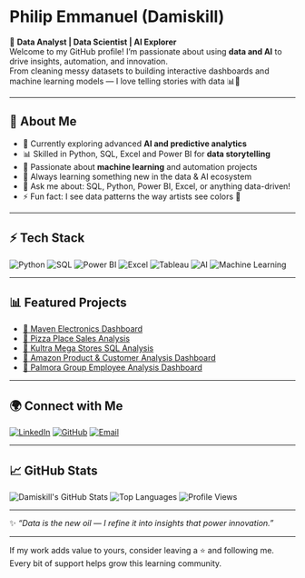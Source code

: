 # Philip Emmanuel (Damiskill)

🎯 **Data Analyst | Data Scientist | AI Explorer**  
Welcome to my GitHub profile! I’m passionate about using **data and AI** to drive insights, automation, and innovation.  
From cleaning messy datasets to building interactive dashboards and machine learning models — I love telling stories with data 📊🤖  

---

## 🚀 About Me  
- 🔭 Currently exploring advanced **AI and predictive analytics**  
- 📊 Skilled in Python, SQL, Excel and Power BI for **data storytelling** 
- 🧠 Passionate about **machine learning** and automation projects  
- 🌱 Always learning something new in the data & AI ecosystem  
- 💬 Ask me about: SQL, Python, Power BI, Excel, or anything data-driven!  
- ⚡ Fun fact: I see data patterns the way artists see colors 🎨  

---

## ⚡ Tech Stack
![Python](https://img.shields.io/badge/Python-3776AB?style=for-the-badge&logo=python&logoColor=white)
![SQL](https://img.shields.io/badge/SQL-4479A1?style=for-the-badge&logo=database&logoColor=white)
![Power BI](https://img.shields.io/badge/Power%20BI-F2C811?style=for-the-badge&logo=powerbi&logoColor=black)
![Excel](https://img.shields.io/badge/Excel-217346?style=for-the-badge&logo=microsoftexcel&logoColor=white)
![Tableau](https://img.shields.io/badge/Tableau-E97627?style=for-the-badge&logo=tableau&logoColor=white)
![AI](https://img.shields.io/badge/Artificial%20Intelligence-8A2BE2?style=for-the-badge&logo=openai&logoColor=white)
![Machine Learning](https://img.shields.io/badge/Machine%20Learning-FF6F00?style=for-the-badge&logo=tensorflow&logoColor=white)

---

## 📊 Featured Projects
- [📁 Maven Electronics Dashboard](https://github.com/Damiskill/Maven-Electronics---Global-Sales-Dashboard)
- [🍕 Pizza Place Sales Analysis](https://github.com/EmmanuelPhilip/Pizza-Place-Sales)
- [🏬 Kultra Mega Stores SQL Analysis](https://github.com/EmmanuelPhilip/Kultra-Mega-Stores)
- [🛒 Amazon Product & Customer Analysis Dashboard](https://github.com/Damiskill/Amazon-Product-and-Customer-Analysis-and-Dashboard)
- [👥 Palmora Group Employee Analysis Dashboard](https://github.com/Damiskill/Palmora-Group-Employee-Analysis-and-Dashboard)

---

## 🌍 Connect with Me
[![LinkedIn](https://img.shields.io/badge/LinkedIn-0077B5?style=for-the-badge&logo=linkedin&logoColor=white)](https://www.linkedin.com/in/philipemmanuel)
[![GitHub](https://img.shields.io/badge/GitHub-181717?style=for-the-badge&logo=github&logoColor=white)](https://github.com/damiskill)
[![Email](https://img.shields.io/badge/Email-D14836?style=for-the-badge&logo=gmail&logoColor=white)](mailto:emmanuelphilip685d@gmail.com)

---

## 📈 GitHub Stats
![Damiskill's GitHub Stats](https://github-readme-stats.vercel.app/api?username=damiskill&show_icons=true&theme=radical)
![Top Languages](https://github-readme-stats.vercel.app/api/top-langs/?username=damiskill&layout=compact&theme=radical)
![Profile Views](https://komarev.com/ghpvc/?username=damiskill&color=brightgreen)

---

✨ _“Data is the new oil — I refine it into insights that power innovation.”_

---

If my work adds value to yours, consider leaving a ⭐ and following me. Every bit of support helps grow this learning community.

